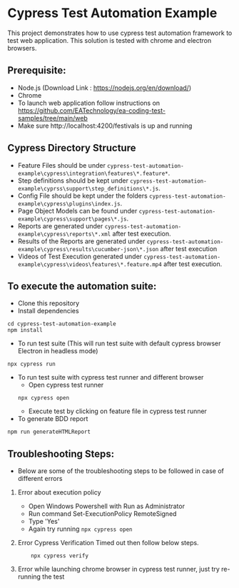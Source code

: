 # Cypress Test Automation Example

This project demonstrates how to use cypress test automation framework to test web application. This solution is tested with chrome and electron browsers.

## Prerequisite:

- Node.js (Download Link : https://nodejs.org/en/download/)
- Chrome
- To launch web application follow instructions on  https://github.com/EATechnology/ea-coding-test-samples/tree/main/web 
- Make sure http://localhost:4200/festivals is up and running

## Cypress Directory Structure	
- Feature Files should be under `cypress-test-automation-example\cypress\integration\features\*.feature*`.
- Step definitions should be kept under `cypress-test-automation-example\cyprss\support\step_definitions\*.js`.
- Config File should be kept under the folders `cypress-test-automation-example\cypress\plugins\index.js`.
- Page Object Models can be found under `cypress-test-automation-example\cypress\support\pages\*.js`.
- Reports are generated under `cypress-test-automation-example\cypress\reports\*.xml` after test execution.
- Results of the Reports are generated under `cypress-test-automation-example\cypress\results\cucumber-json\*.json` after test execution
- Videos of Test Execution generated under `cypress-test-automation-example\cypress\videos\features\*.feature.mp4` after test execution.	

## To execute the automation suite:

- Clone this repository
- Install dependencies
```
cd cypress-test-automation-example
npm install
```
- To run test suite (This will run test suite with default cypress browser Electron in headless mode)
```
npx cypress run
```
- To run test suite with cypress test runner and different browser
	- Open cypress test runner
	```
	npx cypress open
	```
	- Execute test by clicking on feature file in cypress test runner
- To generate BDD report
 ```
 npm run generateHTMLReport
 ```

## Troubleshooting Steps:
- Below are some of the troubleshooting steps to be followed in case of different errors
1. Error about execution policy
	- Open Windows Powershell with Run as Administrator
	- Run command Set-ExecutionPolicy RemoteSigned
	- Type 'Yes' 
	- Again try running ```npx cypress open```
	
2. Error Cypress Verification Timed out then follow below steps.
	```
		npx cypress verify
	```

3. Error while launching chrome browser in cypress test runner, just try re-running the test